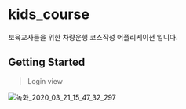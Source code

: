 # kids_course

보육교사들을 위한 차량운행 코스작성 어플리케이션 입니다.

## Getting Started

> Login view

![녹화_2020_03_21_15_47_32_297](https://user-images.githubusercontent.com/50162229/77221242-74a7c680-6b8b-11ea-8132-99c4ba60adce.gif)
